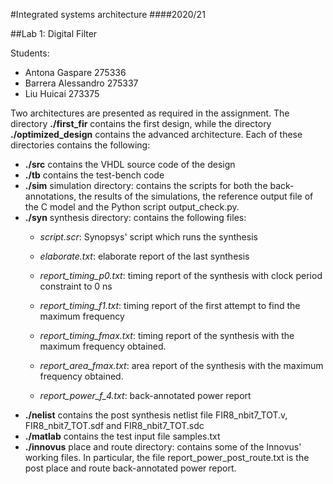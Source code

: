 #Integrated systems architecture
####2020/21

##Lab 1: Digital Filter

Students:
-	Antona Gaspare		275336
-	Barrera Alessandro	275337
-	Liu Huicai		273375

Two architectures are presented as required in the assignment.
The directory **./first_fir** contains the first design, while the directory
**./optimized_design** contains the advanced architecture. Each of these
directories contains the following:

- **./src**
	contains the VHDL source code of the design
- **./tb**
	contains the test-bench code
- **./sim**
	simulation directory: contains the scripts for both the back-annotations,
	the results of the simulations, the reference output file of the C model
	and the Python script output_check.py.
- **./syn**
	synthesis directory: contains the following files:
	- *script.scr*:		Synopsys' script which runs the synthesis

	- *elaborate.txt*:		elaborate report of the last synthesis

	- *report_timing_p0.txt*:	timing report of the synthesis with clock period
				constraint to 0 ns
	- *report_timing_f1.txt*:	timing report of the first attempt to find the
				maximum frequency
	- *report_timing_fmax.txt*:	timing report of the synthesis with the maximum
				frequency obtained.
	- *report_area_fmax.txt*:	area report of the synthesis with the maximum
				frequency obtained.
	- *report_power_f_4.txt*:	back-annotated power report
- **./nelist**
	contains the post synthesis netlist file FIR8_nbit7_TOT.v, FIR8_nbit7_TOT.sdf
	and FIR8_nbit7_TOT.sdc
- **./matlab**
	contains the test input file samples.txt
- **./innovus**
	place and route directory: contains some of the Innovus' working files.
	In particular, the file report_power_post_route.txt is the post place and
	route back-annotated power report.
